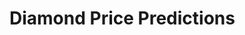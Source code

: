 # Diamond Price Predictions

<object data="../data/MDS_Diamond_Price.pdf" width="1000" height="1000" type='application/pdf'/>
